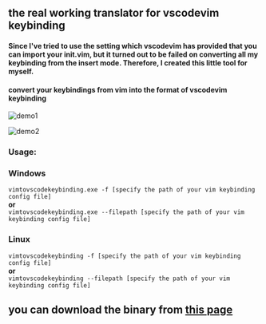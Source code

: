 ## the real working translator for vscodevim keybinding
#### Since I've tried to use the setting which vscodevim has provided that you can import your init.vim, but it turned out to be failed on converting all my keybinding from the insert mode. Therefore, I created this little tool for myself.

#### convert your keybindings from vim into the format of vscodevim keybinding 

![demo1](https://i.imgur.com/yQz3IGO.png)

![demo2](https://i.imgur.com/8EJup8r.gif)
### **Usage:**
### Windows
```vimtovscodekeybinding.exe -f [specify the path of your vim keybinding config file] ```<br>
**or**<br>
```vimtovscodekeybinding.exe --filepath [specify the path of your vim keybinding config file]```<br>
### Linux
```vimtovscodekeybinding -f [specify the path of your vim keybinding config file] ```<br>
**or**<br>
```vimtovscodekeybinding --filepath [specify the path of your vim keybinding config file]```<br>
## you can download the binary from [this page](https://github.com/wizenith/vscode_keybinding_from_vim/releases) 



